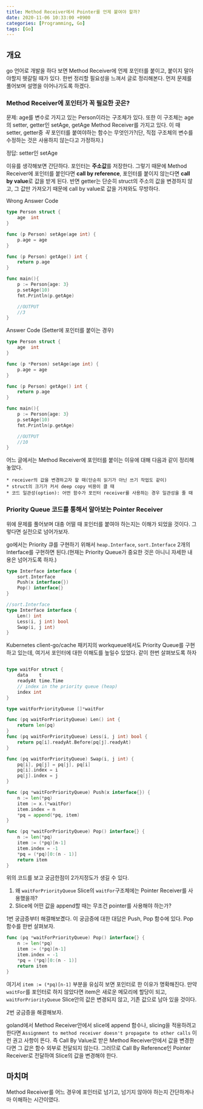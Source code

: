 ```yaml
---
title: Method Receiver에서 Pointer를 언제 붙여야 할까?
date: 2020-11-06 10:33:00 +0900
categories: [Programming, Go]
tags: [Go]
---
```


## 개요
go 언어로 개발을 하다 보면 Method Receiver에 언제 포인터를 붙이고, 붙이지 말아야할지 헷갈릴 때가 있다. 
한번 정리할 필요성을 느껴서 글로 정리해본다. 
먼저 문제를 풀어보며 설명을 이어나가도록 하겠다. 

### Method Receiver에 포인터가 꼭 필요한 곳은?
문제: 
age를 변수로 가지고 있는 Person이라는 구조체가 있다. 또한 이 구조체는 age의 setter, getter인 setAge, getAge Method Receiver를 가지고 있다. 이 때 setter, getter중 *꼭* 포인터를 붙여야하는 함수는 무엇인가?(단, 직접 구조체의 변수를 수정하는 것은 사용하지 않는다고 가정하자.)

정답: setter인 setAge

이유를 생각해보면 간단하다. 포인터는 **주소값**를 저장한다. 그렇기 때문에 Method Receiver에 포인터를 붙인다면 **call by reference**, 포인터를 붙이지 않는다면 **call by value**로 값을 받게 된다. 반면 getter는 단순히 struct의 주소의 값을 변경하지 않고, 그 값만 가져오기 때문에 call by value로 값을 가져와도 무방하다. 



Wrong Answer Code
```go
type Person struct {
	age  int
}

func (p Person) setAge(age int) {
	p.age = age
}

func (p Person) getAge() int {
	return p.age
}

func main(){
    p := Person{age: 3}
    p.setAge(10)
    fmt.Println(p.getAge)

    //OUTPUT
    //3
}
```
Answer Code (Setter에 포인터를 붙이는 경우)
```go
type Person struct {
	age  int
}

func (p *Person) setAge(age int) {
	p.age = age
}

func (p Person) getAge() int {
	return p.age
}

func main(){
    p := Person{age: 3}
    p.setAge(10)
    fmt.Println(p.getAge)

    //OUTPUT
    //10
}
```
어느 글에서는 Method Receiver에 포인터를 붙이는 이유에 대해 다음과 같이 정리해 놓았다. 
    
    * receiver의 값을 변경하고자 할 때(단순히 읽기가 아닌 쓰기 작업도 같이)
    * struct의 크기가 커서 deep copy 비용이 클 때 
    * 코드 일관성(option): 어떤 함수가 포인터 receiver를 사용하는 경우 일관성을 줄 때
 

### Priority Queue 코드를 통해서 알아보는 Pointer Receiver
위에 문제를 풀어보며 대충 어떨 때 포인터를 붙여야 하는지는 이해가 되었을 것이다. 그렇다면 실전으로 넘어가보자.

go에서는 Priority 큐를 구현하기 위해서 ```heap.Interface```, ```sort.Interface``` 2개의 Interface를 구현하면 된다.(현재는 Priority Queue가 중요한 것은 아니니 자세한 내용은 넘어가도록 하자.)
```go
type Interface interface {
    sort.Interface
	Push(x interface{})
	Pop() interface{} 
}

//sort.Interface
type Interface interface {
	Len() int
	Less(i, j int) bool
	Swap(i, j int)
}
```
Kubernetes client-go/cache 패키지의 workqueue에서도 Priority Queue를 구현하고 있는데, 여기서 포인터에 대한 이해도를 높일수 있었다. 같이 한번 살펴보도록 하자
```go

type waitFor struct {
	data    t
	readyAt time.Time
	// index in the priority queue (heap)
	index int
}

type waitForPriorityQueue []*waitFor

func (pq waitForPriorityQueue) Len() int {
	return len(pq)
}
func (pq waitForPriorityQueue) Less(i, j int) bool {
	return pq[i].readyAt.Before(pq[j].readyAt)
}

func (pq waitForPriorityQueue) Swap(i, j int) {
	pq[i], pq[j] = pq[j], pq[i]
	pq[i].index = i
	pq[j].index = j
}

func (pq *waitForPriorityQueue) Push(x interface{}) {
	n := len(*pq)
	item := x.(*waitFor)
	item.index = n
	*pq = append(*pq, item)
}

func (pq *waitForPriorityQueue) Pop() interface{} {
	n := len(*pq)
	item := (*pq)[n-1]
	item.index = -1
	*pq = (*pq)[0:(n - 1)]
	return item
}
``` 

위의 코드를 보고 궁금한점이 2가지정도가 생길 수 있다. 
1. 왜 ```waitForPriorityQueue``` Slice의 ```waitFor```구조체에는 Pointer Receiver를 사용했을까? 
2. Slice에 어떤 값을 append할 때는 무조건 pointer를 사용해야 하는가? 

1번 궁금증부터 해결해보곘다. 
이 궁금증에 대한 대답은 Push, Pop 함수에 있다. Pop 함수를 한번 살펴보자. 
```go
func (pq *waitForPriorityQueue) Pop() interface{} {
	n := len(*pq)
	item := (*pq)[n-1]
	item.index = -1
	*pq = (*pq)[0:(n - 1)]
	return item
}
```
여기서 ```item := (*pq)[n-1]``` 부분을 유심히 보면 포인터로 한 이유가 명확해진다. 만약 ```waitFor```를 포인터로 하지 않았다면 item은 새로운 메모리에 할당이 되고,  ```waitForPriorityQueue``` Slice안의 값은 변경되지 않고, 기존 값으로 남아 있을 것이다. 

2번 궁금증을 해결해보자. 

goland에서 Method Receiver안에서 slice에 append 함수나, slicing을 적용하려고 한다면 ```Assignment to method receiver doesn't propagate to other calls``` 이런 권고 사항이 뜬다. 즉 Call By Value로 받은 Method Receiver안에서 값을 변경한다면 그 값은 함수 외부로 전달되지 않는다. 그러므로 Call By Reference인 Pointer Receiver로 전달하여 Slice의 값을 변경해야 한다. 


## 마치며
Method Receiver를 어느 경우에 포인터로 넘기고, 넘기지 않아야 하는지 간단하게나마 이해하는 시간이였다. 